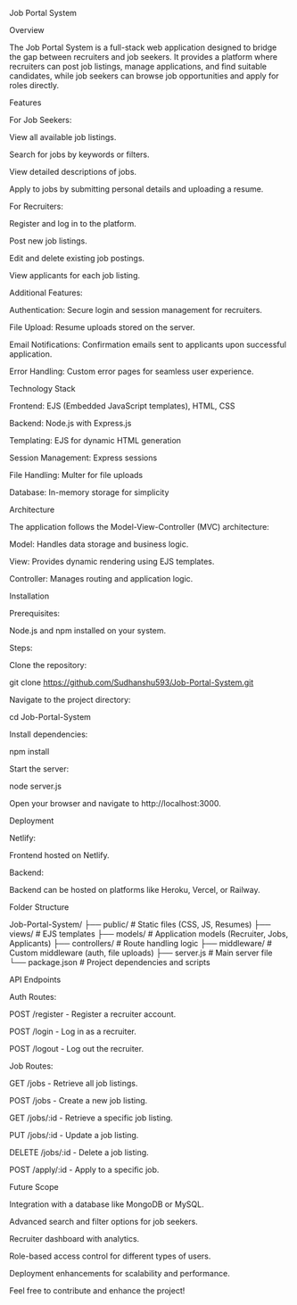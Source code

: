 Job Portal System

Overview

The Job Portal System is a full-stack web application designed to bridge the gap between recruiters and job seekers. It provides a platform where recruiters can post job listings, manage applications, and find suitable candidates, while job seekers can browse job opportunities and apply for roles directly.

Features

For Job Seekers:

View all available job listings.

Search for jobs by keywords or filters.

View detailed descriptions of jobs.

Apply to jobs by submitting personal details and uploading a resume.

For Recruiters:

Register and log in to the platform.

Post new job listings.

Edit and delete existing job postings.

View applicants for each job listing.

Additional Features:

Authentication: Secure login and session management for recruiters.

File Upload: Resume uploads stored on the server.

Email Notifications: Confirmation emails sent to applicants upon successful application.

Error Handling: Custom error pages for seamless user experience.

Technology Stack

Frontend: EJS (Embedded JavaScript templates), HTML, CSS

Backend: Node.js with Express.js

Templating: EJS for dynamic HTML generation

Session Management: Express sessions

File Handling: Multer for file uploads

Database: In-memory storage for simplicity

Architecture

The application follows the Model-View-Controller (MVC) architecture:

Model: Handles data storage and business logic.

View: Provides dynamic rendering using EJS templates.

Controller: Manages routing and application logic.



Installation

Prerequisites:

Node.js and npm installed on your system.

Steps:

Clone the repository:

git clone https://github.com/Sudhanshu593/Job-Portal-System.git

Navigate to the project directory:

cd Job-Portal-System

Install dependencies:

npm install

Start the server:

node server.js

Open your browser and navigate to http://localhost:3000.

Deployment

Netlify:

Frontend hosted on Netlify.

Backend:

Backend can be hosted on platforms like Heroku, Vercel, or Railway.

Folder Structure

Job-Portal-System/
├── public/                # Static files (CSS, JS, Resumes)
├── views/                 # EJS templates
├── models/                # Application models (Recruiter, Jobs, Applicants)
├── controllers/           # Route handling logic
├── middleware/            # Custom middleware (auth, file uploads)
├── server.js              # Main server file
└── package.json           # Project dependencies and scripts

API Endpoints

Auth Routes:

POST /register - Register a recruiter account.

POST /login - Log in as a recruiter.

POST /logout - Log out the recruiter.

Job Routes:

GET /jobs - Retrieve all job listings.

POST /jobs - Create a new job listing.

GET /jobs/:id - Retrieve a specific job listing.

PUT /jobs/:id - Update a job listing.

DELETE /jobs/:id - Delete a job listing.

POST /apply/:id - Apply to a specific job.

Future Scope

Integration with a database like MongoDB or MySQL.

Advanced search and filter options for job seekers.

Recruiter dashboard with analytics.

Role-based access control for different types of users.

Deployment enhancements for scalability and performance.


Feel free to contribute and enhance the project!

